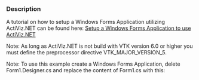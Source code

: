 ### Description
A tutorial on how to setup a Windows Forms Application utilizing ActiViz.NET can be found here: [Setup a Windows Forms Application to use ActiViz.NET](http://www.vtk.org/Wiki/VTK/CSharp/ActiViz.NET)
<p>Note: As long as ActiViz.NET is not build with VTK version 6.0 or higher you must define the preprocessor directive VTK_MAJOR_VERSION_5.</p>
<p>Note: To use this example create a Windows Forms Application, delete Form1.Designer.cs and replace the content of Form1.cs with this:</p>
